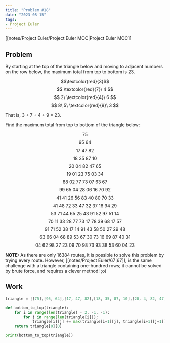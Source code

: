 ```yaml
---
title: "Problem #18"
date: "2023-08-15"
tags:
- Project Euler
---
```


[[notes/Project Euler/Project Euler MOC|Project Euler MOC]]

## Problem

By starting at the top of the triangle below and moving to adjacent numbers on the row below, the maximum total from top to bottom is 23.

$$\textcolor{red}{3}$$
$$
\textcolor{red}{7}\ 4
$$
$$
2\ \textcolor{red}{4}\ 6
$$
$$
8\ 5\ \textcolor{red}{9}\ 3
$$

That is, 3 + 7 + 4 + 9 = 23.

Find the maximum total from top to bottom of the triangle below:

$$75$$
$$95\ 64$$
$$17\ 47\ 82$$
$$18\ 35\ 87\ 10$$
$$20\ 04\ 82\ 47\ 65$$
$$19\ 01\ 23\ 75\ 03\ 34$$
$$88\ 02\ 77\ 73\ 07\ 63\ 67$$
$$99\ 65\ 04\ 28\ 06\ 16\ 70\ 92$$
$$41\ 41\ 26\ 56\ 83\ 40\ 80\ 70\ 33$$
$$41\ 48\ 72\ 33\ 47\ 32\ 37\ 16\ 94\ 29$$
$$53\ 71\ 44\ 65\ 25\ 43\ 91\ 52\ 97\ 51\ 14$$
$$70\ 11\ 33\ 28\ 77\ 73\ 17\ 78\ 39\ 68\ 17\ 57$$
$$91\ 71\ 52\ 38\ 17\ 14\ 91\ 43\ 58\ 50\ 27\ 29\ 48$$
$$63\ 66\ 04\ 68\ 89\ 53\ 67\ 30\ 73\ 16\ 69\ 87\ 40\ 31$$
$$04\ 62\ 98\ 27\ 23\ 09\ 70\ 98\ 73\ 93\ 38\ 53\ 60\ 04\ 23$$

**NOTE:** As there are only 16384 routes, it is possible to solve this problem by trying every route. However, [[notes/Project Euler/67|67]], is the same challenge with a triangle containing one-hundred rows; it cannot be solved by brute force, and requires a clever method! ;o)

## Work

```python
triangle = [[75],[95, 64],[17, 47, 82],[18, 35, 87, 10],[20, 4, 82, 47, 65],[19, 1, 23, 75, 3, 34],[88, 2, 77, 73, 7, 63, 67],[99, 65, 4, 28, 6, 16, 70, 92],[41, 41, 26, 56, 83, 40, 80, 70, 33],[41, 48, 72, 33, 47, 32, 37, 16, 94, 29],[53, 71, 44, 65, 25, 43, 91, 52, 97, 51, 14],[70, 11, 33, 28, 77, 73, 17, 78, 39, 68, 17, 57],[91, 71, 52, 38, 17, 14, 91, 43, 58, 50, 27, 29, 48],[63, 66, 4, 68, 89, 53, 67, 30, 73, 16, 69, 87, 40, 31],[4, 62, 98, 27, 23, 9, 70, 98, 73, 93, 38, 53, 60, 4, 23]]

def bottom_to_top(triangle):
    for i in range(len(triangle) - 2, -1, -1):
        for j in range(len(triangle[i])):
            triangle[i][j] += max(triangle[i+1][j], triangle[i+1][j+1])
    return triangle[0][0]

print(bottom_to_top(triangle))
```
